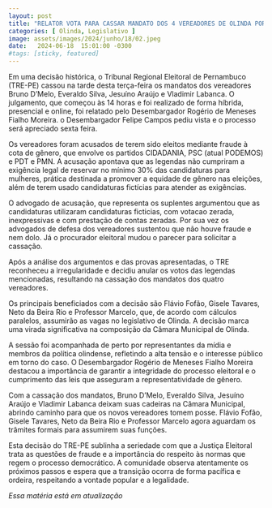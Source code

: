 ```yaml
---
layout: post
title: "RELATOR VOTA PARA CASSAR MANDATO DOS 4 VEREADORES DE OLINDA PORÉM PEDIDO DE VISTA ADIA CONCLUSÃO DO CASO PARA SEXTA"
categories: [ Olinda, Legislativo ]
image: assets/images/2024/junho/18/02.jpeg
date:   2024-06-18  15:01:00 -0300
#tags: [sticky, featured]
---
```

Em uma decisão histórica, o Tribunal Regional Eleitoral de Pernambuco (TRE-PE) cassou na tarde desta terça-feira os mandatos dos vereadores Bruno D’Melo, Everaldo Silva, Jesuíno Araújo e Vladimir Labanca. O julgamento, que começou às 14 horas e foi realizado de forma híbrida, presencial e online, foi relatado pelo Desembargador Rogério de Meneses Fialho Moreira. o Desembargador Felipe Campos pediu vista e o processo será apreciado sexta feira.

Os vereadores foram acusados de terem sido eleitos mediante fraude à cota de gênero, que envolve os partidos CIDADANIA, PSC (atual PODEMOS) e PDT e PMN. A acusação apontava que as legendas não cumpriram a exigência legal de reservar no mínimo 30% das candidaturas para mulheres, prática destinada a promover a equidade de gênero nas eleições, além de terem usado candidaturas fictícias para atender as exigências.

O advogado de acusação, que representa os suplentes argumentou que as candidaturas utilizaram candidaturas ficticias, com votacao zerada, inexpressivas e com prestação de contas zeradas. Por sua vez os advogados de defesa dos vereadores sustentou que não houve fraude e nem dolo.
Já o procurador eleitoral mudou o parecer para solicitar a cassação.

Após a análise dos argumentos e das provas apresentadas, o TRE reconheceu a irregularidade e decidiu anular os votos das legendas mencionadas, resultando na cassação dos mandatos dos quatro vereadores.

Os principais beneficiados com a decisão são Flávio Fofão, Gisele Tavares, Neto da Beira Rio e Professor Marcelo, que, de acordo com cálculos paralelos, assumirão as vagas no legislativo de Olinda. A decisão marca uma virada significativa na composição da Câmara Municipal de Olinda.

A sessão foi acompanhada de perto por representantes da mídia e membros da política olindense, refletindo a alta tensão e o interesse público em torno do caso. O Desembargador Rogério de Meneses Fialho Moreira destacou a importância de garantir a integridade do processo eleitoral e o cumprimento das leis que asseguram a representatividade de gênero.

Com a cassação dos mandatos, Bruno D’Melo, Everaldo Silva, Jesuíno Araújo e Vladimir Labanca deixam suas cadeiras na Câmara Municipal, abrindo caminho para que os novos vereadores tomem posse. Flávio Fofão, Gisele Tavares, Neto da Beira Rio e Professor Marcelo agora aguardam os trâmites formais para assumirem suas funções.

Esta decisão do TRE-PE sublinha a seriedade com que a Justiça Eleitoral trata as questões de fraude e a importância do respeito às normas que regem o processo democrático. A comunidade observa atentamente os próximos passos e espera que a transição ocorra de forma pacífica e ordeira, respeitando a vontade popular e a legalidade.

*_Essa matéria está em atualização_*
